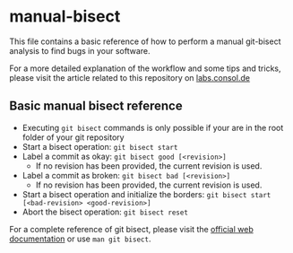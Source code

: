 # manual-bisect
This file contains a basic reference of how to perform a manual git-bisect analysis to find bugs in your
software.

For a more detailed explanation of the workflow and some tips and tricks, please visit the article related to this
repository on [labs.consol.de](https://labs.consol.de/development/git/2018/01/12/automated-debugging-with-git.html)

## Basic manual bisect reference
* Executing `git bisect` commands is only possible if your are in the root folder of your git repository
* Start a bisect operation: `git bisect start`
* Label a commit as okay: `git bisect good [<revision>]`
    * If no revision has been provided, the current revision is used. 
* Label a commit as broken: `git bisect bad [<revision>]`
    * If no revision has been provided, the current revision is used.
* Start a bisect operation and initialize the borders:
`git bisect start [<bad-revision> <good-revision>]`
* Abort the bisect operation: `git bisect reset`

For a complete reference of git bisect, please visit the 
[official web documentation](https://git-scm.com/docs/git-bisect) or use `man git bisect`.